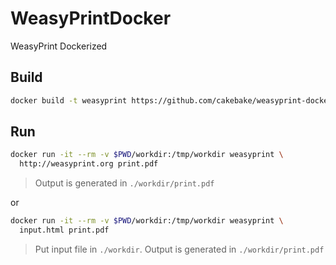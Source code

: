WeasyPrintDocker
================

WeasyPrint Dockerized

Build
-----

```bash
docker build -t weasyprint https://github.com/cakebake/weasyprint-dockerized.git
```

Run
---

```bash
docker run -it --rm -v $PWD/workdir:/tmp/workdir weasyprint \
  http://weasyprint.org print.pdf
```

> Output is generated in `./workdir/print.pdf`

or

```bash
docker run -it --rm -v $PWD/workdir:/tmp/workdir weasyprint \
  input.html print.pdf
```

> Put input file in `./workdir`. Output is generated in `./workdir/print.pdf`
